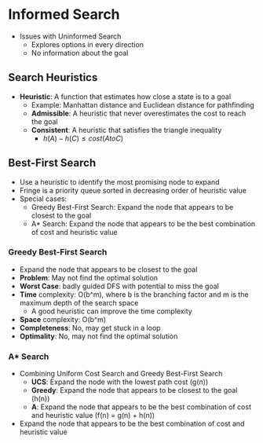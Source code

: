 # Informed Search

- Issues with Uninformed Search
  - Explores options in every direction
  - No information about the goal

## Search Heuristics

- **Heuristic**: A function that estimates how close a state is to a goal
  - Example: Manhattan distance and Euclidean distance for pathfinding
  - **Admissible**: A heuristic that never overestimates the cost to reach the goal
  - **Consistent**: A heuristic that satisfies the triangle inequality
    - $h(A) - h(C) \leq cost(A to C)$

## Best-First Search

- Use a heuristic to identify the most promising node to expand
- Fringe is a priority queue sorted in decreasing order of heuristic value
- Special cases:
  - Greedy Best-First Search: Expand the node that appears to be closest to the goal
  - A\* Search: Expand the node that appears to be the best combination of cost and heuristic value

### Greedy Best-First Search

- Expand the node that appears to be closest to the goal
- **Problem**: May not find the optimal solution
- **Worst Case**: badly guided DFS with potential to miss the goal
- **Time** complexity: O(b^m), where b is the branching factor and m is the maximum depth of the search space
  - A good heuristic can improve the time complexity
- **Space** complexity: O(b^m)
- **Completeness**: No, may get stuck in a loop
- **Optimality**: No, may not find the optimal solution

### A\* Search

- Combining Uniform Cost Search and Greedy Best-First Search
  - **UCS**: Expand the node with the lowest path cost (g(n))
  - **Greedy**: Expand the node that appears to be closest to the goal (h(n))
  - **A**: Expand the node that appears to be the best combination of cost and heuristic value (f(n) = g(n) + h(n))
- Expand the node that appears to be the best combination of cost and heuristic value
